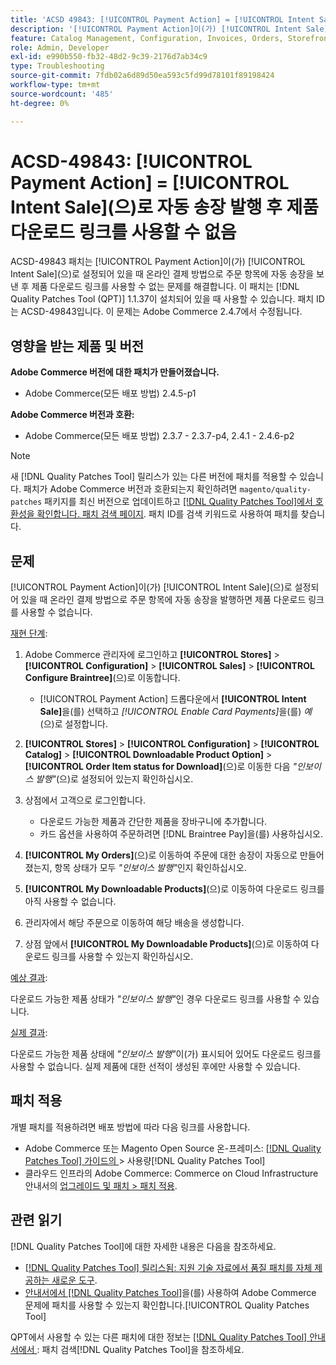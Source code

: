 ```yaml
---
title: 'ACSD 49843: [!UICONTROL Payment Action] = [!UICONTROL Intent Sale]​(으)로 자동 송장 발행 후 제품 다운로드 링크를 사용할 수 없음'
description: '[!UICONTROL Payment Action]이(가) [!UICONTROL Intent Sale]​(으)로 설정되어 있을 때 온라인 결제 방법으로 주문 항목에 자동 송장을 보낸 후 제품 다운로드 링크를 사용할 수 없는 Adobe Commerce 문제를 해결하려면 ACSD-49843 패치를 적용합니다.'
feature: Catalog Management, Configuration, Invoices, Orders, Storefront
role: Admin, Developer
exl-id: e990b550-fb32-48d2-9c39-2176d7ab34c9
type: Troubleshooting
source-git-commit: 7fdb02a6d89d50ea593c5fd99d78101f89198424
workflow-type: tm+mt
source-wordcount: '485'
ht-degree: 0%

---
```


# ACSD-49843: [!UICONTROL Payment Action] = [!UICONTROL Intent Sale]&#x200B;(으)로 자동 송장 발행 후 제품 다운로드 링크를 사용할 수 없음

ACSD-49843 패치는 [!UICONTROL Payment Action]이(가) [!UICONTROL Intent Sale]&#x200B;(으)로 설정되어 있을 때 온라인 결제 방법으로 주문 항목에 자동 송장을 보낸 후 제품 다운로드 링크를 사용할 수 없는 문제를 해결합니다. 이 패치는 [!DNL Quality Patches Tool (QPT)] 1.1.37이 설치되어 있을 때 사용할 수 있습니다. 패치 ID는 ACSD-49843입니다. 이 문제는 Adobe Commerce 2.4.7에서 수정됩니다.

## 영향을 받는 제품 및 버전

**Adobe Commerce 버전에 대한 패치가 만들어졌습니다.**

* Adobe Commerce(모든 배포 방법) 2.4.5-p1

**Adobe Commerce 버전과 호환:**

* Adobe Commerce(모든 배포 방법) 2.3.7 - 2.3.7-p4, 2.4.1 - 2.4.6-p2

>[!NOTE]
>
>새 [!DNL Quality Patches Tool] 릴리스가 있는 다른 버전에 패치를 적용할 수 있습니다. 패치가 Adobe Commerce 버전과 호환되는지 확인하려면 `magento/quality-patches` 패키지를 최신 버전으로 업데이트하고 [[!DNL Quality Patches Tool]에서 호환성을 확인합니다. 패치 검색 페이지](https://experienceleague.adobe.com/tools/commerce-quality-patches/index.html?lang=ko). 패치 ID를 검색 키워드로 사용하여 패치를 찾습니다.

## 문제

[!UICONTROL Payment Action]이(가) [!UICONTROL Intent Sale]&#x200B;(으)로 설정되어 있을 때 온라인 결제 방법으로 주문 항목에 자동 송장을 발행하면 제품 다운로드 링크를 사용할 수 없습니다.

<u>재현 단계</u>:

1. Adobe Commerce 관리자에 로그인하고 **[!UICONTROL Stores]** > **[!UICONTROL Configuration]** > **[!UICONTROL Sales]** > **[!UICONTROL Configure Braintree]**(으)로 이동합니다.

   * [!UICONTROL Payment Action] 드롭다운에서 **[!UICONTROL Intent Sale]**&#x200B;을(를) 선택하고 *[!UICONTROL Enable Card Payments]*&#x200B;을(를) *예*(으)로 설정합니다.

1. **[!UICONTROL Stores]** > **[!UICONTROL Configuration]** > **[!UICONTROL Catalog]** > **[!UICONTROL Downloadable Product Option]** > **[!UICONTROL Order Item status for Download]**(으)로 이동한 다음 *&quot;인보이스 발행&quot;*(으)로 설정되어 있는지 확인하십시오.
1. 상점에서 고객으로 로그인합니다.

   * 다운로드 가능한 제품과 간단한 제품을 장바구니에 추가합니다.
   * 카드 옵션을 사용하여 주문하려면 [!DNL Braintree Pay]을(를) 사용하십시오.

1. **[!UICONTROL My Orders]**(으)로 이동하여 주문에 대한 송장이 자동으로 만들어졌는지, 항목 상태가 모두 *&quot;인보이스 발행&quot;*&#x200B;인지 확인하십시오.
1. **[!UICONTROL My Downloadable Products]**(으)로 이동하여 다운로드 링크를 아직 사용할 수 없습니다.
1. 관리자에서 해당 주문으로 이동하여 해당 배송을 생성합니다.
1. 상점 앞에서 **[!UICONTROL My Downloadable Products]**(으)로 이동하여 다운로드 링크를 사용할 수 있는지 확인하십시오.

<u>예상 결과</u>:

다운로드 가능한 제품 상태가 *&quot;인보이스 발행&quot;*&#x200B;인 경우 다운로드 링크를 사용할 수 있습니다.

<u>실제 결과</u>:

다운로드 가능한 제품 상태에 *&quot;인보이스 발행&quot;*&#x200B;이(가) 표시되어 있어도 다운로드 링크를 사용할 수 없습니다. 실제 제품에 대한 선적이 생성된 후에만 사용할 수 있습니다.

## 패치 적용

개별 패치를 적용하려면 배포 방법에 따라 다음 링크를 사용합니다.

* Adobe Commerce 또는 Magento Open Source 온-프레미스: [[!DNL Quality Patches Tool]  가이드의 &#x200B;](/help/tools/quality-patches-tool/usage.md)> 사용량[!DNL Quality Patches Tool]
* 클라우드 인프라의 Adobe Commerce: Commerce on Cloud Infrastructure 안내서의 [업그레이드 및 패치 > 패치 적용](https://experienceleague.adobe.com/docs/commerce-cloud-service/user-guide/develop/upgrade/apply-patches.html?lang=ko).

## 관련 읽기

[!DNL Quality Patches Tool]에 대한 자세한 내용은 다음을 참조하세요.

* [[!DNL Quality Patches Tool] 릴리스됨: 지원 기술 자료에서 품질 패치를 자체 제공하는 새로운 도구](https://experienceleague.adobe.com/ko/docs/commerce-operations/tools/quality-patches-tool/quality-patches-tool-to-self-serve-quality-patches).
* [&#x200B; 안내서에서  [!DNL Quality Patches Tool]](/help/tools/quality-patches-tool/patches-available-in-qpt/check-patch-for-magento-issue-with-magento-quality-patches.md)을(를) 사용하여 Adobe Commerce 문제에 패치를 사용할 수 있는지 확인합니다.[!UICONTROL Quality Patches Tool]


QPT에서 사용할 수 있는 다른 패치에 대한 정보는 [[!DNL Quality Patches Tool] 안내서에서 &#x200B;](https://experienceleague.adobe.com/tools/commerce-quality-patches/index.html?lang=ko): 패치 검색[!DNL Quality Patches Tool]을 참조하세요.
